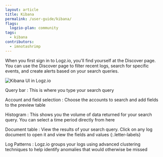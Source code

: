 ```yaml
---
layout: article
title: Kibana
permalink: /user-guide/kibana/
flags:
  logzio-plan: community
tags:
  - kibana
contributors:
  - imnotashrimp
---
```


When you first sign in to Logz.io, you'll find yourself at the Discover page. You can use the Discover page to filter recent logs, search for specific events, and create alerts based on your search queries.

![Kibana UI in Logz.io](https://dytvr9ot2sszz.cloudfront.net/logz-docs/kibana/kibana--discover-annotated1.png)

Query bar
: This is where you type your search query

Account and field selection
: Choose the accounts to search and add fields to the preview table

Histogram
: This shows you the volume of data returned for your search query. You can select a time period directly from here

Document table
: View the results of your search query. Click on any log document to open it and view the fields and values
{:.letter-labels}

Log Patterns
: Logz.io groups your logs using advanced clustering techniques to help identify anomalies that would otherwise be missed  